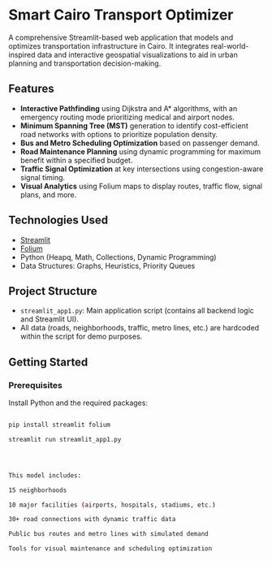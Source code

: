 #  Smart Cairo Transport Optimizer

A comprehensive Streamlit-based web application that models and optimizes transportation infrastructure in Cairo. It integrates real-world-inspired data and interactive geospatial visualizations to aid in urban planning and transportation decision-making.

##  Features

- **Interactive Pathfinding** using Dijkstra and A* algorithms, with an emergency routing mode prioritizing medical and airport nodes.
- **Minimum Spanning Tree (MST)** generation to identify cost-efficient road networks with options to prioritize population density.
- **Bus and Metro Scheduling Optimization** based on passenger demand.
- **Road Maintenance Planning** using dynamic programming for maximum benefit within a specified budget.
- **Traffic Signal Optimization** at key intersections using congestion-aware signal timing.
- **Visual Analytics** using Folium maps to display routes, traffic flow, signal plans, and more.

##  Technologies Used

- [Streamlit](https://streamlit.io/)
- [Folium](https://python-visualization.github.io/folium/)
- Python (Heapq, Math, Collections, Dynamic Programming)
- Data Structures: Graphs, Heuristics, Priority Queues

##  Project Structure

- `streamlit_app1.py`: Main application script (contains all backend logic and Streamlit UI).
- All data (roads, neighborhoods, traffic, metro lines, etc.) are hardcoded within the script for demo purposes.

##  Getting Started

### Prerequisites

Install Python and the required packages:

```bash

pip install streamlit folium

streamlit run streamlit_app1.py




This model includes:

15 neighborhoods

10 major facilities (airports, hospitals, stadiums, etc.)

30+ road connections with dynamic traffic data

Public bus routes and metro lines with simulated demand

Tools for visual maintenance and scheduling optimization
